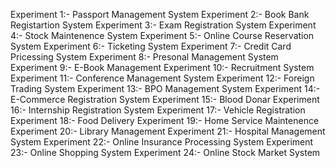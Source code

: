 Experiment 1:- Passport Management System
Experiment 2:- Book Bank Registartion System
Experiment 3:- Exam Registration System
Experiment 4:- Stock Maintenence System
Experiment 5:- Online Course Reservation System
Experiment 6:- Ticketing System
Experiment 7:- Credit Card Pricessing System
Experiment 8:- Presonal Management System
Experiment 9:- E-Book Management
Experiment 10:- Recruitment System
Experiment 11:- Conference Management System
Experiment 12:- Foreign Trading System
Experiment 13:- BPO Management System
Experiment 14:- E-Commerce Registration System
Experiment 15:- Blood Donar
Experiment 16:- Internship Registration System
Experiment 17:- Vehicle Registration
Experiment 18:- Food Delivery
Experiment 19:- Home Service Maintenence
Experiment 20:- Library Management
Experiment 21:- Hospital Management System
Experiment 22:- Online Insurance Processing System 
Experiment 23:- Online Shopping System
Experiment 24:- Online Stock Market System
